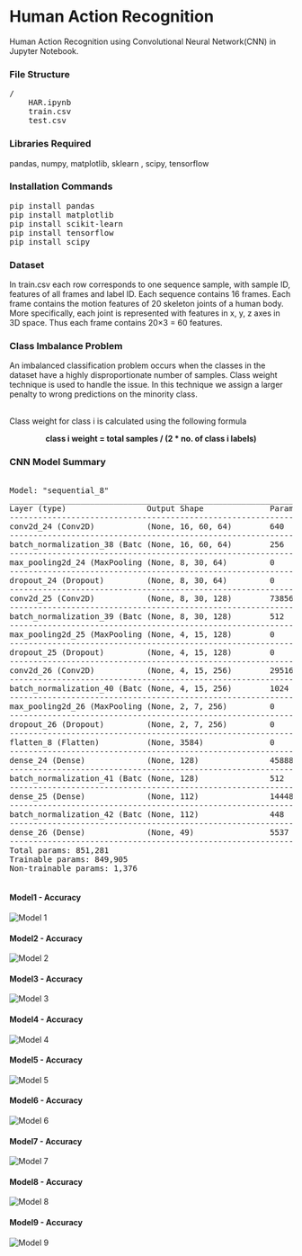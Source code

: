 # Human  Action  Recognition
Human Action Recognition using Convolutional Neural Network(CNN) in Jupyter Notebook. 

### File Structure
<pre>
/ 
    HAR.ipynb
    train.csv
    test.csv 
</pre>
    
### Libraries Required
pandas, numpy, matplotlib, sklearn , scipy, tensorflow

### Installation Commands
<pre>
pip install pandas
pip install matplotlib
pip install scikit-learn
pip install tensorflow
pip install scipy
</pre>

### Dataset
In train.csv each row corresponds to one sequence sample, with sample ID, features of all frames and label ID.
Each sequence contains 16 frames.  Each frame contains the motion features of 20 skeleton joints of a human body.
More specifically, each joint is represented with features in x, y, z axes in 3D space.  Thus each frame contains 20×3 = 60 features.

### Class Imbalance Problem
An imbalanced classification problem occurs when the classes in the dataset have a highly disproportionate number of samples. Class weight technique is used to handle the issue. In this technique we assign a larger penalty to wrong predictions on the minority class.</br></br>

Class weight for class i is calculated using the following formula
<b><center>
class i weight = total samples / (2 * no. of class i labels)
    </b></center>
    
### CNN Model Summary
<pre>

Model: "sequential_8"
_________________________________________________________________
Layer (type)                 Output Shape              Param #   
------------------------------------------------------------------
conv2d_24 (Conv2D)           (None, 16, 60, 64)        640       
------------------------------------------------------------------
batch_normalization_38 (Batc (None, 16, 60, 64)        256       
------------------------------------------------------------------
max_pooling2d_24 (MaxPooling (None, 8, 30, 64)         0         
------------------------------------------------------------------
dropout_24 (Dropout)         (None, 8, 30, 64)         0         
------------------------------------------------------------------
conv2d_25 (Conv2D)           (None, 8, 30, 128)        73856     
------------------------------------------------------------------
batch_normalization_39 (Batc (None, 8, 30, 128)        512       
------------------------------------------------------------------
max_pooling2d_25 (MaxPooling (None, 4, 15, 128)        0         
------------------------------------------------------------------
dropout_25 (Dropout)         (None, 4, 15, 128)        0         
------------------------------------------------------------------
conv2d_26 (Conv2D)           (None, 4, 15, 256)        295168    
------------------------------------------------------------------
batch_normalization_40 (Batc (None, 4, 15, 256)        1024      
------------------------------------------------------------------
max_pooling2d_26 (MaxPooling (None, 2, 7, 256)         0         
------------------------------------------------------------------
dropout_26 (Dropout)         (None, 2, 7, 256)         0         
------------------------------------------------------------------
flatten_8 (Flatten)          (None, 3584)              0         
------------------------------------------------------------------
dense_24 (Dense)             (None, 128)               458880    
------------------------------------------------------------------
batch_normalization_41 (Batc (None, 128)               512       
------------------------------------------------------------------
dense_25 (Dense)             (None, 112)               14448     
------------------------------------------------------------------
batch_normalization_42 (Batc (None, 112)               448       
------------------------------------------------------------------
dense_26 (Dense)             (None, 49)                5537      
------------------------------------------------------------------
Total params: 851,281
Trainable params: 849,905
Non-trainable params: 1,376
_________________________________________________________________
</pre>

#### Model1 - Accuracy
![Model 1](https://i.ibb.co/PzT1bHR/plot.jpg)


#### Model2 - Accuracy
![Model 2](https://i.ibb.co/kqcSwG9/plot2.jpg)

#### Model3 - Accuracy
![Model 3](https://i.ibb.co/VQ01RJr/plot3.jpg)

#### Model4 - Accuracy
![Model 4](https://i.ibb.co/R3j6Hxn/plot4.jpg)

#### Model5 - Accuracy
![Model 5](https://i.ibb.co/njJWZdK/plot5.jpg)

#### Model6 - Accuracy
![Model 6](https://i.ibb.co/0s9c9QY/plot6.jpg)

#### Model7 - Accuracy
![Model 7](https://i.ibb.co/GHBnHDq/plot7.jpg)

#### Model8 - Accuracy
![Model 8](https://i.ibb.co/SxZPLfy/plot8.jpg)

#### Model9 - Accuracy
![Model 9](https://i.ibb.co/9WkyHtK/plot9.jpg)


